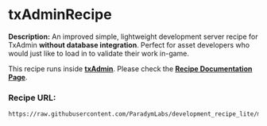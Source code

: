 # txAdminRecipe

**Description:** An improved simple, lightweight development server recipe for TxAdmin **without database integration**. Perfect for asset developers who would just like to load in to validate their work in-game.

This recipe runs inside [**txAdmin**](https://github.com/tabarra/txAdmin).
Please check the [**Recipe Documentation Page**](https://github.com/tabarra/txAdmin/blob/master/docs/recipe.md).

### Recipe URL:
```
https://raw.githubusercontent.com/ParadymLabs/development_recipe_lite/main/paradym.yaml
```
